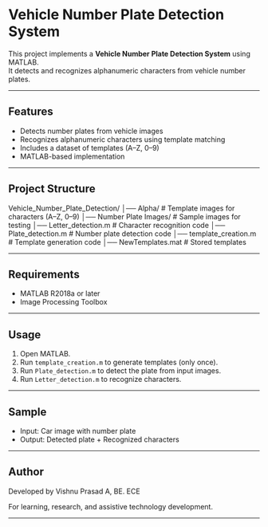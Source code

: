 # Vehicle Number Plate Detection System

This project implements a **Vehicle Number Plate Detection System** using MATLAB.  
It detects and recognizes alphanumeric characters from vehicle number plates.

---

## Features
- Detects number plates from vehicle images
- Recognizes alphanumeric characters using template matching
- Includes a dataset of templates (A–Z, 0–9)
- MATLAB-based implementation

---

## Project Structure
Vehicle_Number_Plate_Detection/ 
│── Alpha/    # Template images for characters (A–Z, 0–9) 
│── Number Plate Images/    # Sample images for testing 
│── Letter_detection.m    # Character recognition code 
│── Plate_detection.m    # Number plate detection code 
│── template_creation.m    # Template generation code 
│── NewTemplates.mat    # Stored templates

---

## Requirements
- MATLAB R2018a or later
- Image Processing Toolbox

---

## Usage
1. Open MATLAB.
2. Run `template_creation.m` to generate templates (only once).
3. Run `Plate_detection.m` to detect the plate from input images.
4. Run `Letter_detection.m` to recognize characters.

---

## Sample
- Input: Car image with number plate  
- Output: Detected plate + Recognized characters  

---

## Author

Developed by Vishnu Prasad A, BE. ECE

For learning, research, and assistive technology development.

---
